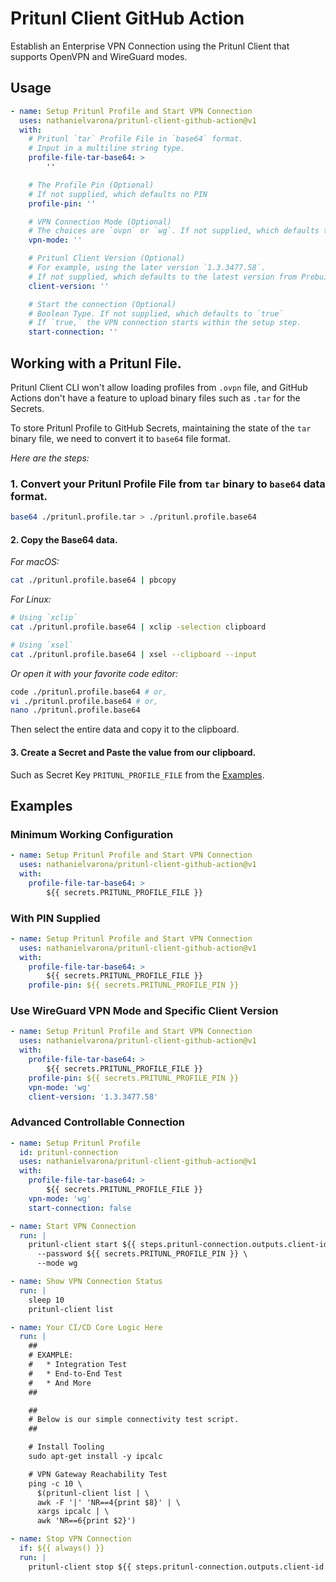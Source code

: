# Pritunl Client GitHub Action

Establish an Enterprise VPN Connection using the Pritunl Client that supports OpenVPN and WireGuard modes.

## Usage

```yaml
- name: Setup Pritunl Profile and Start VPN Connection
  uses: nathanielvarona/pritunl-client-github-action@v1
  with:
    # Pritunl `tar` Profile File in `base64` format.
    # Input in a multiline string type.
    profile-file-tar-base64: >
        ''

    # The Profile Pin (Optional)
    # If not supplied, which defaults no PIN
    profile-pin: ''

    # VPN Connection Mode (Optional)
    # The choices are `ovpn` or `wg`. If not supplied, which defaults to `ovpn`.
    vpn-mode: ''

    # Pritunl Client Version (Optional)
    # For example, using the later version `1.3.3477.58`.
    # If not supplied, which defaults to the latest version from Prebuilt Apt Repository.
    client-version: ''

    # Start the connection (Optional)
    # Boolean Type. If not supplied, which defaults to `true`
    # If `true,` the VPN connection starts within the setup step.
    start-connection: ''
```

## Working with a Pritunl File.

Pritunl Client CLI won't allow loading profiles from `.ovpn` file, and GitHub Actions don't have a feature to upload binary files such as `.tar` for the Secrets.

To store Pritunl Profile to GitHub Secrets, maintaining the state of the `tar` binary file, we need to convert it to `base64` file format.

_Here are the steps:_

### 1. Convert your Pritunl Profile File from `tar` binary to `base64` data format.

```bash
base64 ./pritunl.profile.tar > ./pritunl.profile.base64
```

#### 2. Copy the Base64 data.

_For macOS:_
```bash
cat ./pritunl.profile.base64 | pbcopy
```

_For Linux:_
```bash
# Using `xclip`
cat ./pritunl.profile.base64 | xclip -selection clipboard

# Using `xsel`
cat ./pritunl.profile.base64 | xsel --clipboard --input
```

_Or open it with your favorite code editor:_

```bash
code ./pritunl.profile.base64 # or,
vi ./pritunl.profile.base64 # or,
nano ./pritunl.profile.base64
```

Then select the entire data and copy it to the clipboard.

#### 3. Create a Secret and Paste the value from our clipboard.
Such as Secret Key `PRITUNL_PROFILE_FILE` from the [Examples](#examples).

## Examples

### Minimum Working Configuration

```yml
- name: Setup Pritunl Profile and Start VPN Connection
  uses: nathanielvarona/pritunl-client-github-action@v1
  with:
    profile-file-tar-base64: >
        ${{ secrets.PRITUNL_PROFILE_FILE }}
```

### With PIN Supplied

```yml
- name: Setup Pritunl Profile and Start VPN Connection
  uses: nathanielvarona/pritunl-client-github-action@v1
  with:
    profile-file-tar-base64: >
        ${{ secrets.PRITUNL_PROFILE_FILE }}
    profile-pin: ${{ secrets.PRITUNL_PROFILE_PIN }}
```


### Use WireGuard VPN Mode and Specific Client Version

```yml
- name: Setup Pritunl Profile and Start VPN Connection
  uses: nathanielvarona/pritunl-client-github-action@v1
  with:
    profile-file-tar-base64: >
        ${{ secrets.PRITUNL_PROFILE_FILE }}
    profile-pin: ${{ secrets.PRITUNL_PROFILE_PIN }}
    vpn-mode: 'wg'
    client-version: '1.3.3477.58'
```


### Advanced Controllable Connection

```yml
- name: Setup Pritunl Profile
  id: pritunl-connection
  uses: nathanielvarona/pritunl-client-github-action@v1
  with:
    profile-file-tar-base64: >
        ${{ secrets.PRITUNL_PROFILE_FILE }}
    vpn-mode: 'wg'
    start-connection: false

- name: Start VPN Connection
  run: |
    pritunl-client start ${{ steps.pritunl-connection.outputs.client-id }} \
      --password ${{ secrets.PRITUNL_PROFILE_PIN }} \
      --mode wg

- name: Show VPN Connection Status
  run: |
    sleep 10
    pritunl-client list

- name: Your CI/CD Core Logic Here
  run: |
    ##
    # EXAMPLE: 
    #   * Integration Test
    #   * End-to-End Test
    #   * And More
    ##

    ##
    # Below is our simple connectivity test script.
    ##

    # Install Tooling
    sudo apt-get install -y ipcalc

    # VPN Gateway Reachability Test
    ping -c 10 \
      $(pritunl-client list | \
      awk -F '|' 'NR==4{print $8}' | \
      xargs ipcalc | \
      awk 'NR==6{print $2}')

- name: Stop VPN Connection
  if: ${{ always() }}
  run: |
    pritunl-client stop ${{ steps.pritunl-connection.outputs.client-id }}
```

